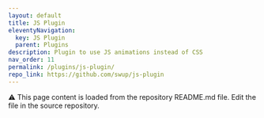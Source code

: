 ```yaml
---
layout: default
title: JS Plugin
eleventyNavigation:
  key: JS Plugin
  parent: Plugins
description: Plugin to use JS animations instead of CSS
nav_order: 11
permalink: /plugins/js-plugin/
repo_link: https://github.com/swup/js-plugin
---
```


⚠️ This page content is loaded from the repository README.md file. Edit the file in the source repository.
